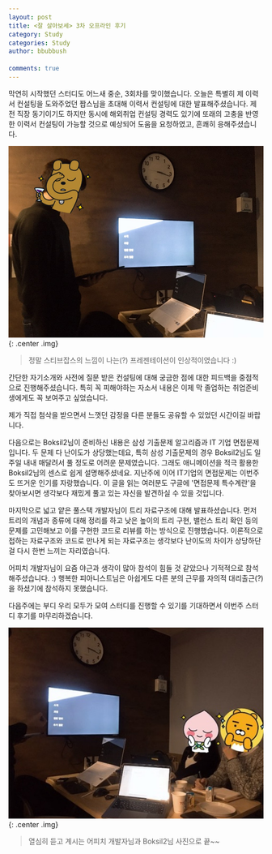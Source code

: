 ```yaml
---
layout: post
title: <잘 살아보세> 3차 오프라인 후기
category: Study
categories: Study
author: bbubbush

comments: true
---
```


막연히 시작했던 스터디도 어느새 중순, 3회차를 맞이했습니다.
오늘은 특별히 제 이력서 컨설팅을 도와주었던 짭스님을 초대해 이력서 컨설팅에 대한 발표해주셨습니다.
제 전 직장 동기이기도 하지만 동시에 해외취업 컨설팅 경력도 있기에 또래의 고충을 반영한 이력서 컨설팅이 가능할 것으로 예상되어 도움을 요청하였고, 흔쾌히 응해주셨습니다.

![짭스님의 컨설팅 강의](/assets/img/study/2019-03-23_Study1.jpeg){: .center .img}
>정말 스티브잡스의 느낌이 나는(?) 프레젠테이션이 인상적이였습니다 :)

간단한 자기소개와 사전에 질문 받은 컨설팅에 대해 궁금한 점에 대한 피드백을 중점적으로 진행해주셨습니다.
특히 꼭 피해야하는 자소서 내용은 이제 막 졸업하는 취업준비생에게도 꼭 보여주고 싶었습니다.

제가 직접 첨삭을 받으면서 느꼇던 감정을 다른 분들도 공유할 수 있었던 시간이길 바랍니다.

다음으로는 Boksil2님이 준비하신 내용은 삼성 기출문제 알고리즘과 IT 기업 면접문제입니다. 두 문제 다 난이도가 상당했는데요,
특히 삼성 기출문제의 경우 Boksil2님도 일주일 내내 매달려서 풀 정도로 어려운 문제였습니다.
그래도 애니메이션을 적극 활용한 Boksil2님의 센스로 쉽게 설명해주셨네요.
지난주에 이어 IT기업의 면접문제는 이번주도 뜨거운 인기를 자랑했습니다.
이 글을 읽는 여러분도 구글에 '면접문제 특수계란'을 찾아보시면 생각보다 재밌게 풀고 있는 자신을 발견하실 수 있을 것입니다.

마지막으로 넓고 얕은 풀스택 개발자님이 트리 자료구조에 대해 발표하셨습니다.
먼저 트리의 개념과 종류에 대해 정리를 하고 낮은 높이의 트리 구현, 밸런스 트리 확인 등의 문제를 고민해보고 이를 구현한 코드로 리뷰를 하는 방식으로 진행했습니다.
이론적으로 접하는 자료구조와 코드로 만나게 되는 자료구조는 생각보다 난이도의 차이가 상당하단걸 다시 한번 느끼는 자리였습니다.

어피치 개발자님이 요즘 야근과 생각이 많아 참석이 힘들 것 같았으나 기적적으로 참석해주셨습니다. :)
행복한 피아니스트님은 아쉽게도 다른 분의 근무를 자의적 대리출근(?)을 하셨기에 참석하지 못했습니다.

다음주에는 부디 우리 모두가 모여 스터디를 진행할 수 있기를 기대하면서 이번주 스터디 후기를 마무리하겠습니다.

![경청하는 어피치님과 Boksil2님](/assets/img/study/2019-03-23_Study2.jpeg){: .center .img}
>열심히 듣고 계시는 어피치 개발자님과 Boksil2님 사진으로 끝~~







